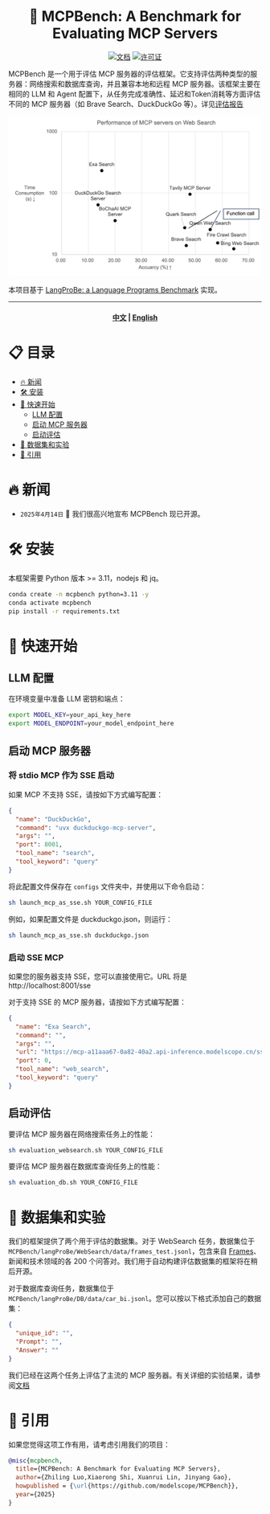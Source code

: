 <h1 align="center">
	🦊 MCPBench: A Benchmark for Evaluating MCP Servers
</h1>


<div align="center">

[![文档][docs-image]][docs-url]
[![许可证][package-license-image]][package-license-url]

</div>

MCPBench 是一个用于评估 MCP 服务器的评估框架。它支持评估两种类型的服务器：网络搜索和数据库查询，并且兼容本地和远程 MCP 服务器。该框架主要在相同的 LLM 和 Agent 配置下，从任务完成准确性、延迟和Token消耗等方面评估不同的 MCP 服务器（如 Brave Search、DuckDuckGo 等）。详见[评估报告](https://github.com/modelscope/MCPBench/blob/main/mcpbench.pdf)

<img src="assets/figure1.png" alt="MCPBench Overview" width="600"/>

本项目基于 [LangProBe: a Language Programs Benchmark](https://arxiv.org/abs/2502.20315) 实现。

<hr>

<div align="center">
<h4 align="center">

[中文](https://github.com/modelscope/MCPBench/blob/main/README_zh.md) |
[English](https://github.com/modelscope/MCPBench/blob/main/README.md)

</h4>
</div>

# 📋 目录

- [🔥 新闻](#新闻)
- [🛠️ 安装](#安装)
- [🚀 快速开始](#快速开始)
  - [LLM 配置](#llm-配置)
  - [启动 MCP 服务器](#启动-mcp-服务器)
  - [启动评估](#启动评估)
- [🧂 数据集和实验](#数据集和实验)
- [🚰 引用](#引用)

# 🔥 新闻
+ `2025年4月14日` 🌟 我们很高兴地宣布 MCPBench 现已开源。

# 🛠️ 安装
本框架需要 Python 版本 >= 3.11，nodejs 和 jq。

```bash
conda create -n mcpbench python=3.11 -y
conda activate mcpbench
pip install -r requirements.txt
```

# 🚀 快速开始
## LLM 配置
在环境变量中准备 LLM 密钥和端点：
```bash
export MODEL_KEY=your_api_key_here
export MODEL_ENDPOINT=your_model_endpoint_here
```

## 启动 MCP 服务器
### 将 stdio MCP 作为 SSE 启动
如果 MCP 不支持 SSE，请按如下方式编写配置：
```json
{
  "name": "DuckDuckGo",
  "command": "uvx duckduckgo-mcp-server",
  "args": "",
  "port": 8001,
  "tool_name": "search",
  "tool_keyword": "query"
}
```

将此配置文件保存在 `configs` 文件夹中，并使用以下命令启动：

```bash
sh launch_mcp_as_sse.sh YOUR_CONFIG_FILE
```

例如，如果配置文件是 duckduckgo.json，则运行：
```bash
sh launch_mcp_as_sse.sh duckduckgo.json
```

### 启动 SSE MCP
如果您的服务器支持 SSE，您可以直接使用它。URL 将是 http://localhost:8001/sse

对于支持 SSE 的 MCP 服务器，请按如下方式编写配置：
```json
{
  "name": "Exa Search",
  "command": "",
  "args": "",
  "url": "https://mcp-a11aaa67-0a82-40a2.api-inference.modelscope.cn/sse",
  "port": 0,
  "tool_name": "web_search",
  "tool_keyword": "query"
}
```

## 启动评估
要评估 MCP 服务器在网络搜索任务上的性能：
```bash
sh evaluation_websearch.sh YOUR_CONFIG_FILE
```

要评估 MCP 服务器在数据库查询任务上的性能：
```bash
sh evaluation_db.sh YOUR_CONFIG_FILE
```

# 🧂 数据集和实验
我们的框架提供了两个用于评估的数据集。对于 WebSearch 任务，数据集位于 `MCPBench/langProBe/WebSearch/data/frames_test.jsonl`，包含来自 [Frames](https://arxiv.org/abs/2409.12941)、新闻和技术领域的各 200 个问答对。我们用于自动构建评估数据集的框架将在稍后开源。

对于数据库查询任务，数据集位于 `MCPBench/langProBe/DB/data/car_bi.jsonl`。您可以按以下格式添加自己的数据集：

```json
{
  "unique_id": "",
  "Prompt": "",
  "Answer": ""
}
```

我们已经在这两个任务上评估了主流的 MCP 服务器。有关详细的实验结果，请参阅[文档](https://github.com/modelscope/MCPBench/blob/main/mcpbench.pdf)

# 🚰 引用
如果您觉得这项工作有用，请考虑引用我们的项目：

```bibtex
@misc{mcpbench,
  title={MCPBench: A Benchmark for Evaluating MCP Servers},
  author={Zhiling Luo,Xiaorong Shi, Xuanrui Lin, Jinyang Gao},
  howpublished = {\url{https://github.com/modelscope/MCPBench}},
  year={2025}
}
```

[docs-image]: https://img.shields.io/badge/Documentation-EB3ECC
[docs-url]: https://github.com/modelscope/MCPBench/blob/main/mcpbench.pdf
[package-license-image]: https://img.shields.io/badge/License-Apache_2.0-blue.svg
[package-license-url]: https://github.com/modelscope/MCPBench/blob/main/LICENSE
